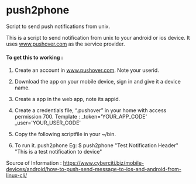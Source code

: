 # push2phone
Script to send push notifications from unix.

This is a script to send notification from unix to your android or ios device.
It uses www.pushover.com as the service provider.

#### To get this to working : 

1.	Create an account in www.pushover.com. Note your userid.

2.	Download the app on your mobile device, sign in and give it a device name.

3.	Create a app in the web app, note its appid.

4.	Create a credentials file, “.pushover” in your home with access permission 700.
      Template :
      _token='YOUR_APP_CODE'
      _user='YOUR_USER_CODE'
 
6.	Copy the following scriptfile in your ~/bin.

7.	To run it.
     push2phone <Notification Header> <Notification Message>
Eg:  $ push2phone "Test Notification Header" "This is a test notification to device"


Source of Information : 
https://www.cyberciti.biz/mobile-devices/android/how-to-push-send-message-to-ios-and-android-from-linux-cli/
